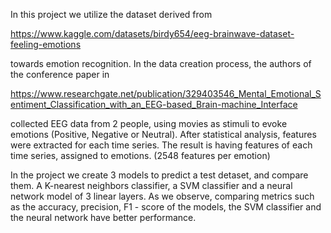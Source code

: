 In this project we utilize the dataset derived from 

https://www.kaggle.com/datasets/birdy654/eeg-brainwave-dataset-feeling-emotions

towards emotion recognition. In the data creation process, the authors of the conference paper in 

https://www.researchgate.net/publication/329403546_Mental_Emotional_Sentiment_Classification_with_an_EEG-based_Brain-machine_Interface

collected EEG data from 2 people, using movies as stimuli to evoke emotions (Positive, Negative or Neutral). After statistical analysis, features were extracted for each time series. The result is having features of each time series, assigned to emotions. (2548 features per emotion)

In the project we create 3 models to predict a test detaset, and compare them. A K-nearest neighbors classifier, a SVM classifier and a neural network model of 3 linear layers. As we observe, comparing metrics such as the accuracy, precision, F1 - score of the models, the SVM classifier and the neural network have better performance.

